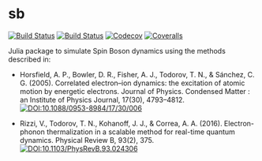 # sb

[![Build Status](https://travis-ci.com/cgsanchez/sb.jl.svg?branch=master)](https://travis-ci.com/cgsanchez/sb.jl)
[![Build Status](https://ci.appveyor.com/api/projects/status/github/cgsanchez/sb.jl?svg=true)](https://ci.appveyor.com/project/cgsanchez/sb-jl)
[![Codecov](https://codecov.io/gh/cgsanchez/sb.jl/branch/master/graph/badge.svg)](https://codecov.io/gh/cgsanchez/sb.jl)
[![Coveralls](https://coveralls.io/repos/github/cgsanchez/sb.jl/badge.svg?branch=master)](https://coveralls.io/github/cgsanchez/sb.jl?branch=master)

Julia package to simulate Spin Boson dynamics using the methods described in:

- Horsfield, A. P., Bowler, D. R., Fisher, A. J., Todorov, T. N., & Sánchez, C. G. (2005). Correlated electron–ion dynamics: the excitation of atomic motion by energetic electrons. Journal of Physics. Condensed Matter : an Institute of Physics Journal, 17(30), 4793–4812.
[![DOI:10.1088/0953-8984/17/30/006](https://zenodo.org/badge/DOI/10.1088/0953-8984/17/30/006.svg)](https://doi.org/10.1088/0953-8984/17/30/006)

- Rizzi, V., Todorov, T. N., Kohanoff, J. J., & Correa, A. A. (2016). Electron-phonon thermalization in a scalable method for real-time quantum dynamics. Physical Review B, 93(2), 375. [![DOI:10.1103/PhysRevB.93.024306](https://zenodo.org/badge/DOI/10.1103/PhysRevB.93.024306.svg)](https://doi.org/10.1103/PhysRevB.93.024306)
